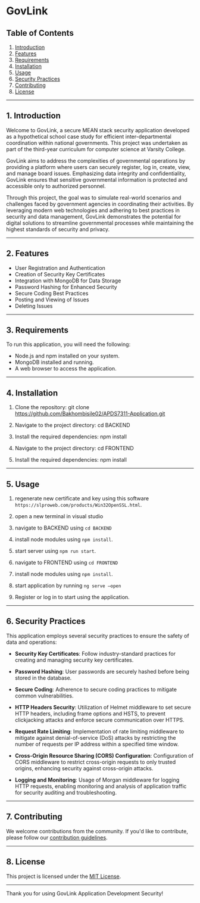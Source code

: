 # GovLink

## Table of Contents
1. [Introduction](#introduction)
2. [Features](#features)
3. [Requirements](#requirements)
4. [Installation](#installation)
5. [Usage](#usage)
6. [Security Practices](#security-practices)
7. [Contributing](#contributing)
8. [License](#license)

---

## 1. Introduction <a name="introduction"></a>

Welcome to GovLink, a secure MEAN stack security application developed as a hypothetical school case study for efficient inter-departmental coordination within national governments. This project was undertaken as part of the third-year curriculum for computer science at Varsity College.

GovLink aims to address the complexities of governmental operations by providing a platform where users can securely register, log in, create, view, and manage board issues. Emphasizing data integrity and confidentiality, GovLink ensures that sensitive governmental information is protected and accessible only to authorized personnel.

Through this project, the goal was to simulate real-world scenarios and challenges faced by government agencies in coordinating their activities. By leveraging modern web technologies and adhering to best practices in security and data management, GovLink demonstrates the potential for digital solutions to streamline governmental processes while maintaining the highest standards of security and privacy.

---

## 2. Features <a name="features"></a>

- User Registration and Authentication
- Creation of Security Key Certificates
- Integration with MongoDB for Data Storage
- Password Hashing for Enhanced Security
- Secure Coding Best Practices
- Posting and Viewing of Issues
- Deleting Issues

---

## 3. Requirements <a name="requirements"></a>

To run this application, you will need the following:

- Node.js and npm installed on your system.
- MongoDB installed and running.
- A web browser to access the application.

---

## 4. Installation <a name="installation"></a>

1. Clone the repository:
git clone https://github.com/Bakhombisile02/APDS7311-Application.git

2. Navigate to the project directory:
cd BACKEND

3. Install the required dependencies:
npm install

4. Navigate to the project directory:
cd FRONTEND

5. Install the required dependencies:
npm install


---

## 5. Usage <a name="usage"></a>

1. regenerate new certificate and key using this software `https://slproweb.com/products/Win32OpenSSL.html`.

2. open a new terminal in visual studio

3. navigate to BACKEND using `cd BACKEND`
   
4. install node modules using `npm install`.

5. start server using `npm run start`.

6. navigate to FRONTEND using `cd FRONTEND`

7. install node modules using `npm install`.
    
8. start application by running `ng serve –open`

9. Register or log in to start using the application.

---

## 6. Security Practices <a name="security-practices"></a>

This application employs several security practices to ensure the safety of data and operations:

- **Security Key Certificates**: Follow industry-standard practices for creating and managing security key certificates.

- **Password Hashing**: User passwords are securely hashed before being stored in the database.

- **Secure Coding**: Adherence to secure coding practices to mitigate common vulnerabilities.
  
- **HTTP Headers Security**: Utilization of Helmet middleware to set secure HTTP headers, including frame options and HSTS, to prevent clickjacking attacks and enforce secure communication over HTTPS.

- **Request Rate Limiting**: Implementation of rate limiting middleware to mitigate against denial-of-service (DoS) attacks by restricting the number of requests per IP address within a specified time window.

- **Cross-Origin Resource Sharing (CORS) Configuration**: Configuration of CORS middleware to restrict cross-origin requests to only trusted origins, enhancing security against cross-origin attacks.

- **Logging and Monitoring**: Usage of Morgan middleware for logging HTTP requests, enabling monitoring and analysis of application traffic for security auditing and troubleshooting.

---

## 7. Contributing <a name="contributing"></a>

We welcome contributions from the community. If you'd like to contribute, please follow our [contribution guidelines](CONTRIBUTING.md).

---

## 8. License <a name="license"></a>

This project is licensed under the [MIT License](LICENSE).

---


Thank you for using GovLink Application Development Security!
